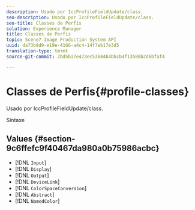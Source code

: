 ```yaml
---
description: Usado por IccProfileFieldUpdate/class.
seo-description: Usado por IccProfileFieldUpdate/class.
seo-title: Classes de Perfis
solution: Experience Manager
title: Classes de Perfis
topic: Scene7 Image Production System API
uuid: da73b9d9-e19e-4166-a4c4-14f7eb17e3d5
translation-type: tm+mt
source-git-commit: 2bd5b17e473ec53844b4bbcb4f13580b2d6bfaf4

---
```



# Classes de Perfis{#profile-classes}

Usado por IccProfileFieldUpdate/class.

Sintaxe

## Values {#section-9c6ffefc9f40467da980a0b75986acbc}

* [!DNL `Input`]
* [!DNL `Display`]
* [!DNL `Output`]
* [!DNL `DeviceLink`]
* [!DNL `ColorSpaceConversion`]
* [!DNL `Abstract`]
* [!DNL `NamedColor`]

